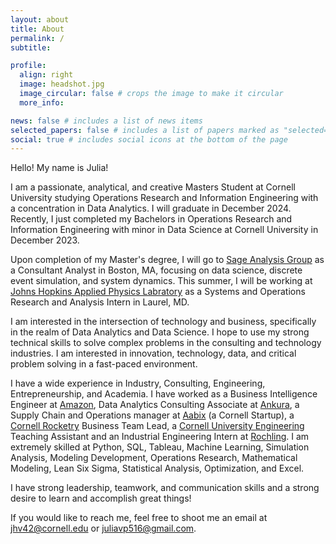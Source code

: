 ```yaml
---
layout: about
title: About
permalink: /
subtitle: 

profile:
  align: right
  image: headshot.jpg
  image_circular: false # crops the image to make it circular
  more_info: 

news: false # includes a list of news items
selected_papers: false # includes a list of papers marked as "selected={true}"
social: true # includes social icons at the bottom of the page
---
```


Hello! My name is Julia!

I am a passionate, analytical, and creative Masters Student at Cornell University studying Operations Research and Information Engineering with a concentration in Data Analytics. I will graduate in December 2024. Recently, I just completed my Bachelors in Operations Research and Information Engineering with minor in Data Science at Cornell University in December 2023. 

Upon completion of my Master's degree, I will go to [Sage Analysis Group](https://sageanalysis.com/) as a Consultant Analyst in Boston, MA, focusing on data science, discrete event simulation, and system dynamics. This summer, I will be working at [Johns Hopkins Applied Physics Labratory](https://www.jhuapl.edu/) as a Systems and Operations Research and Analysis Intern in Laurel, MD. 

I am interested in the intersection of technology and business, specifically in the realm of Data Analytics and Data Science. I hope to use my strong technical skills to solve complex problems in the consulting and technology industries. I am interested in innovation, technology, data, and critical problem solving in a fast-paced environment. 

I have a wide experience in Industry, Consulting, Engineering, Entrepreneurship, and Academia. I have worked as a Business Intelligence Engineer at [Amazon](https://www.amazon.com/), Data Analytics Consulting Associate at [Ankura](https://ankura.com/), a Supply Chain and Operations manager at [Aabix](https://www.aabix.com/) (a Cornell Startup), a [Cornell Rocketry](https://cornellrocketryteam.com/cornell) Business Team Lead, a [Cornell University Engineering](https://www.engineering.cornell.edu/) Teaching Assistant and an Industrial Engineering Intern at [Rochling](https://www.roechling.com/us/). I am extremely skilled at Python, SQL, Tableau, Machine Learning, Simulation Analysis, Modeling Development, Operations Research, Mathematical Modeling, Lean Six Sigma, Statistical Analysis, Optimization, and Excel. 

I have strong leadership, teamwork, and communication skills and a strong desire to learn and accomplish great things!

If you would like to reach me, feel free to shoot me an email at [jhv42@cornell.edu](mailto:jhv42@cornell.edu) or [juliavp516@gmail.com](mailto:juliavp516@gmail.com).
